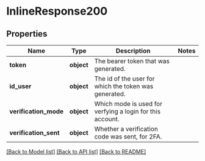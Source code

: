 # InlineResponse200

## Properties
Name | Type | Description | Notes
------------ | ------------- | ------------- | -------------
**token** | **object** | The bearer token that was generated. | 
**id_user** | **object** | The id of the user for which the token was generated. | 
**verification_mode** | **object** | Which mode is used for verfying a login for this account. | 
**verification_sent** | **object** | Whether a verification code was sent, for 2FA. | 

[[Back to Model list]](../README.md#documentation-for-models) [[Back to API list]](../README.md#documentation-for-api-endpoints) [[Back to README]](../README.md)

